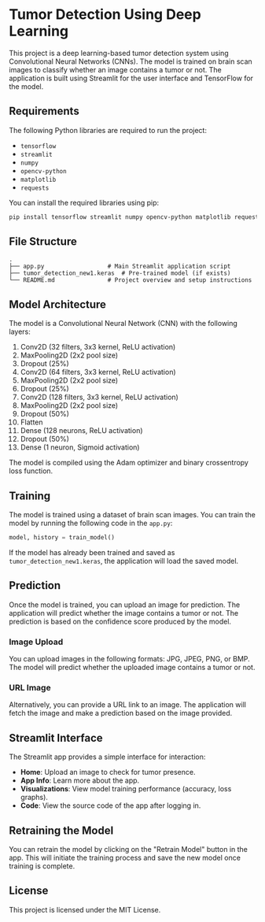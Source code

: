 
# Tumor Detection Using Deep Learning

This project is a deep learning-based tumor detection system using Convolutional Neural Networks (CNNs). The model is trained on brain scan images to classify whether an image contains a tumor or not. The application is built using Streamlit for the user interface and TensorFlow for the model.

## Requirements

The following Python libraries are required to run the project:

- `tensorflow`
- `streamlit`
- `numpy`
- `opencv-python`
- `matplotlib`
- `requests`

You can install the required libraries using pip:

```bash
pip install tensorflow streamlit numpy opencv-python matplotlib requests
```

## File Structure

```
.
├── app.py                  # Main Streamlit application script
├── tumor_detection_new1.keras  # Pre-trained model (if exists)
└── README.md               # Project overview and setup instructions
```

## Model Architecture

The model is a Convolutional Neural Network (CNN) with the following layers:

1. Conv2D (32 filters, 3x3 kernel, ReLU activation)
2. MaxPooling2D (2x2 pool size)
3. Dropout (25%)
4. Conv2D (64 filters, 3x3 kernel, ReLU activation)
5. MaxPooling2D (2x2 pool size)
6. Dropout (25%)
7. Conv2D (128 filters, 3x3 kernel, ReLU activation)
8. MaxPooling2D (2x2 pool size)
9. Dropout (50%)
10. Flatten
11. Dense (128 neurons, ReLU activation)
12. Dropout (50%)
13. Dense (1 neuron, Sigmoid activation)

The model is compiled using the Adam optimizer and binary crossentropy loss function.

## Training

The model is trained using a dataset of brain scan images. You can train the model by running the following code in the `app.py`:

```python
model, history = train_model()
```

If the model has already been trained and saved as `tumor_detection_new1.keras`, the application will load the saved model.

## Prediction

Once the model is trained, you can upload an image for prediction. The application will predict whether the image contains a tumor or not. The prediction is based on the confidence score produced by the model.

### Image Upload

You can upload images in the following formats: JPG, JPEG, PNG, or BMP. The model will predict whether the uploaded image contains a tumor or not.

### URL Image

Alternatively, you can provide a URL link to an image. The application will fetch the image and make a prediction based on the image provided.

## Streamlit Interface

The Streamlit app provides a simple interface for interaction:

- **Home**: Upload an image to check for tumor presence.
- **App Info**: Learn more about the app.
- **Visualizations**: View model training performance (accuracy, loss graphs).
- **Code**: View the source code of the app after logging in.

## Retraining the Model

You can retrain the model by clicking on the "Retrain Model" button in the app. This will initiate the training process and save the new model once training is complete.

## License

This project is licensed under the MIT License.
